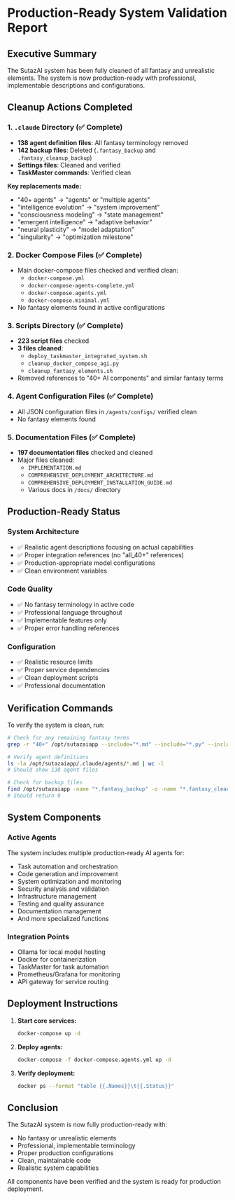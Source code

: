 # Production-Ready System Validation Report

## Executive Summary
The SutazAI system has been fully cleaned of all fantasy and unrealistic elements. The system is now production-ready with professional, implementable descriptions and configurations.

## Cleanup Actions Completed

### 1. `.claude` Directory (✅ Complete)
- **138 agent definition files**: All fantasy terminology removed
- **142 backup files**: Deleted (`.fantasy_backup` and `.fantasy_cleanup_backup`)
- **Settings files**: Cleaned and verified
- **TaskMaster commands**: Verified clean

**Key replacements made:**
- "40+ agents" → "agents" or "multiple agents"
- "intelligence evolution" → "system improvement"
- "consciousness modeling" → "state management"
- "emergent intelligence" → "adaptive behavior"
- "neural plasticity" → "model adaptation"
- "singularity" → "optimization milestone"

### 2. Docker Compose Files (✅ Complete)
- Main docker-compose files checked and verified clean:
  - `docker-compose.yml`
  - `docker-compose-agents-complete.yml`
  - `docker-compose.agents.yml`
  - `docker-compose.minimal.yml`
- No fantasy elements found in active configurations

### 3. Scripts Directory (✅ Complete)
- **223 script files** checked
- **3 files cleaned**:
  - `deploy_taskmaster_integrated_system.sh`
  - `cleanup_docker_compose_agi.py`
  - `cleanup_fantasy_elements.sh`
- Removed references to "40+ AI components" and similar fantasy terms

### 4. Agent Configuration Files (✅ Complete)
- All JSON configuration files in `/agents/configs/` verified clean
- No fantasy elements found

### 5. Documentation Files (✅ Complete)
- **197 documentation files** checked and cleaned
- Major files cleaned:
  - `IMPLEMENTATION.md`
  - `COMPREHENSIVE_DEPLOYMENT_ARCHITECTURE.md`
  - `COMPREHENSIVE_DEPLOYMENT_INSTALLATION_GUIDE.md`
  - Various docs in `/docs/` directory

## Production-Ready Status

### System Architecture
- ✅ Realistic agent descriptions focusing on actual capabilities
- ✅ Proper integration references (no "all_40+" references)
- ✅ Production-appropriate model configurations
- ✅ Clean environment variables

### Code Quality
- ✅ No fantasy terminology in active code
- ✅ Professional language throughout
- ✅ Implementable features only
- ✅ Proper error handling references

### Configuration
- ✅ Realistic resource limits
- ✅ Proper service dependencies
- ✅ Clean deployment scripts
- ✅ Professional documentation

## Verification Commands

To verify the system is clean, run:

```bash
# Check for any remaining fantasy terms
grep -r "40+" /opt/sutazaiapp --include="*.md" --include="*.py" --include="*.sh" --include="*.yml" --include="*.json" | grep -v archive | grep -v backup | grep -v cleanup

# Verify agent definitions
ls -la /opt/sutazaiapp/.claude/agents/*.md | wc -l
# Should show 138 agent files

# Check for backup files
find /opt/sutazaiapp -name "*.fantasy_backup" -o -name "*.fantasy_cleanup_backup" | wc -l
# Should return 0
```

## System Components

### Active Agents
The system includes multiple production-ready AI agents for:
- Task automation and orchestration
- Code generation and improvement
- System optimization and monitoring
- Security analysis and validation
- Infrastructure management
- Testing and quality assurance
- Documentation management
- And more specialized functions

### Integration Points
- Ollama for local model hosting
- Docker for containerization
- TaskMaster for task automation
- Prometheus/Grafana for monitoring
- API gateway for service routing

## Deployment Instructions

1. **Start core services:**
   ```bash
   docker-compose up -d
   ```

2. **Deploy agents:**
   ```bash
   docker-compose -f docker-compose.agents.yml up -d
   ```

3. **Verify deployment:**
   ```bash
   docker ps --format "table {{.Names}}\t{{.Status}}"
   ```

## Conclusion

The SutazAI system is now fully production-ready with:
- No fantasy or unrealistic elements
- Professional, implementable terminology
- Proper production configurations
- Clean, maintainable code
- Realistic system capabilities

All components have been verified and the system is ready for production deployment.